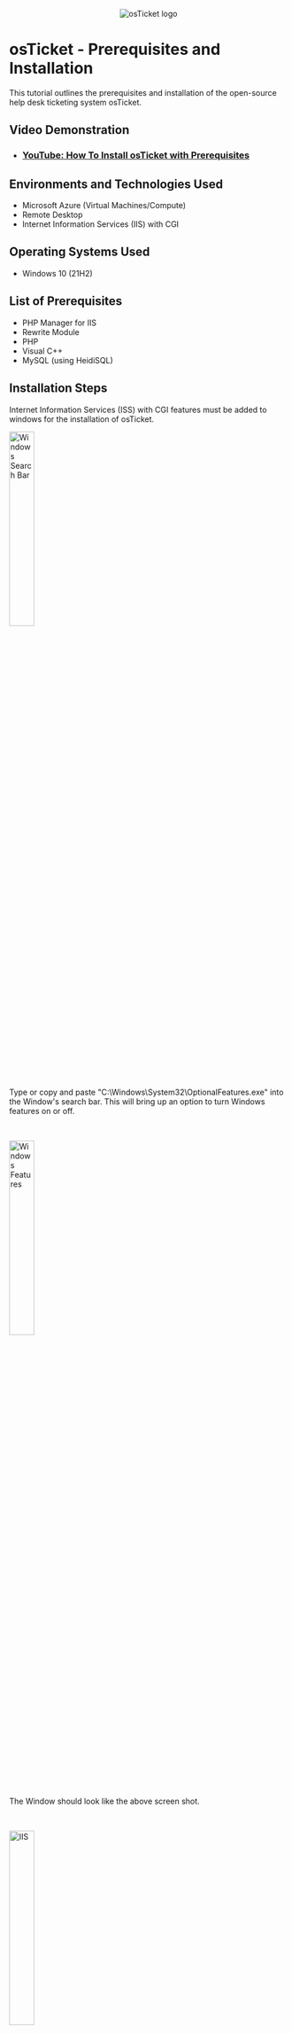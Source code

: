 <p align="center">
<img src="https://i.imgur.com/Clzj7Xs.png" alt="osTicket logo"/>
</p>

<h1>osTicket - Prerequisites and Installation</h1>
This tutorial outlines the prerequisites and installation of the open-source help desk ticketing system osTicket.<br />


<h2>Video Demonstration</h2>

- ### [YouTube: How To Install osTicket with Prerequisites](https://www.youtube.com)

<h2>Environments and Technologies Used</h2>

- Microsoft Azure (Virtual Machines/Compute)
- Remote Desktop
- Internet Information Services (IIS) with CGI

<h2>Operating Systems Used </h2>

- Windows 10</b> (21H2)

<h2>List of Prerequisites</h2>

- PHP Manager for IIS 
- Rewrite Module
- PHP
- Visual C++
- MySQL (using HeidiSQL)

<h2>Installation Steps</h2>

<p>
Internet Information Services (ISS) with CGI features must be added to windows for the installation of osTicket.
</p>

<p>
<img src="https://i.imgur.com/x3Jiap7.jpg" height="30%" width="30%" alt="Windows Search Bar"/>
</p>
<p>
Type or copy and paste "C:\Windows\System32\OptionalFeatures.exe" into the Window's search bar. This will bring up an option to turn Windows features on or off.
</p>
<br />

<p>
<img src="https://i.imgur.com/bsMDewg.png" height="30%" width="30%" alt="Windows Features"/>
</p>
<p>
The Window should look like the above screen shot.
</p>
<br />

<p>
<img src="https://i.imgur.com/ucI5Ja2.png" height="30%" width="30%" alt="IIS"/>
</p>
<p>
Check the box for Internet Information Services shown above.
</p>

<p>
<img src="https://i.imgur.com/Nyl2vhO.png" height="30%" width="30%" alt="CGI  "/>
</p>

<p>
Check the CGI Box under Expand Internet Information Services > World Wide Webs Services > Application Development Feature > CGI show above.
</p>

<p>
<img src="https://i.imgur.com/gcIg8L5.png" height="30%" width="30%" alt="Common HTTP Features"/>
</p>
<p>
Also Check all the Common HTTP Features shown above.
</p>

<p>
<img src="https://i.imgur.com/9EgdWl4.png" height="30%" width="30%" alt="ISS check"/>
</p>
<p>
Check if IIS has setup correctly by typing a loopback address into your browser "127.0.0.1". The page above should load.  
</p>


These shared [Installation files](https://drive.google.com/drive/folders/1Zy6qPGc7fs0zD8q6cXMNQ7H7uAZB2yYK?usp=sharing) will be downloaded and installed.
<p>
<img src="https://i.imgur.com/TVqHEYY.png" height="60%" width="60%" alt="Google Drive"/>
</p>
<p> Click the "Download all" button in the top right </p>
<p>
<img src="https://i.imgur.com/otYdqIi.png" height="60%" width="60%" alt="osTicketIntallationFiles"/>
</p>
<p> Navigate to the folder just downloaded "C:\...\Downloads\osTicketInstallationFiles-20230712T220757Z-001.zip\osTicketInstallationFiles" (your path maybe for a different user) and 
<p>
<img src="https://i.imgur.com/NW5k1hv.png" height="60%" width="60%" alt="Google Drive"/>
</p>
<p> Extract the content of the zip file to the downloads folder, you should be redirected to the folder extracted to.</p>
<p>
Install PHP Manager for IIS, "PHPManagerForIIS_V1.5.0.msi"  
</p>
<p>
Install Rewrite Module, "rewrite_amd64_en-US.msi" 
</p>
<br>
<p>
<img src="https://i.imgur.com/SCA128Z.png" height="60%" width="60%" alt="Google Drive"/>
</p>
<p> Create the directory C:\PHP (to unzip PHP to) </p>
<p>
<img src="https://i.imgur.com/THJIdpD.png" height="60%" width="60%" alt="Google Drive"/>
</p>
<p> Copy contents of "php-7.3.8-nts-Win32-VC15-x86.zip" to "C:\PHP"  </p>

<p> Install Visual C++, VC_redist.x86.exe </p>
<p> Install MySQL 5.5.62, mysql-5.5.62-win32.msi and follow setup below </p>

<p> Typical Setup ->
<p>
<img src="https://i.imgur.com/t8D4JqE.png" height="40%" width="40%" alt="Google Drive"/>
</p>
Launch Configuration Wizard (after install) ->
<p>
<img src="https://i.imgur.com/fcmcBmZ.png" height="40%" width="40%" alt="Google Drive"/>
</p>
Click next until the below image is reached
<br>
Standard Configuration ->
<p>
<img src="https://i.imgur.com/DGgJaNj.png" height="40%" width="40%" alt="Google Drive"/>
</p>
Enter Password (remeber password for later) </p>
<p>
<img src="https://i.imgur.com/wfHeaI6.png" height="40%" width="40%" alt="Google Drive"/>
</p>
<p>Click Next and Execute </p>

Install osTicket v1.15.8
<br/>
<p>
<img src="https://i.imgur.com/0i0YEjw.png" height="30%" width="30%" alt="extract osTicket"/>
</p>  
<p>
<img src="https://i.imgur.com/Fd2YXRU.png" height="30%" width="30%" alt="PHP Manager"/>
</p>
Extract and copy “upload” folder to "c:\inetpub\wwwroot"
<br/>
<p>
<img src="https://i.imgur.com/a0oGBKg.png" height="30%" width="30%" alt="Rename osTicket"/>
</p>
Within c:\inetpub\wwwroot, Rename “upload” to “osTicket”
</p>
<p>
<img src="https://i.imgur.com/1YM5Fnz.png" height="30%" width="30%" alt="rename ost-sampleconfig"/>
</p>
</p>
Browse to "C:\inetpub\wwwroot\osTicket\include\" and rename "ost-sampleconfig.php" to "ost-config.php"
 <br/>
</p>
<p>
<img src="https://i.imgur.com/aBh1RRJ.png" height="30%" width="30%" alt="disable inheritence of ost-config"/>
</p>
</p>
Change the permissions of ost-config.php to everyone and disable inheritance.
<br/>
Right click on  ost-config.php and go to Properties -> Security -> Advanced -> Disable Inheritance -> Remove All Inherited Permissions
<br/>
<p>
<img src="https://i.imgur.com/HHs7XKB.png" height="30%" width="30%" alt="permissions ostconfig"/>
</p>
<p>
<img src="https://i.imgur.com/mysEJfs.png" height="30%" width="30%" alt="permissions ostconfig"/>
</p>
<p>
Add -> Select a principal -> enter "Everyone" into object name and click Okay
</p>
<p>
<img src="https://i.imgur.com/bIdEKaH.png" height="30%" width="30%" alt="PHP Manager"/>
</p>
<p>
Click "Full Control" -> Okay -> Okay
</p>

<p>
From the downloaded osTicket Installation Files, download and install HeidiSQL.
<p/>
<p>
<img src="https://i.imgur.com/k8lcXMZ.png" height="30%" width="30%" alt="PHP Manager"/>
</p>
<p>
Download, Install, and Launch HeidiSQL </p>
<p>
<img src="https://i.imgur.com/LThY6sr.png" height="30%" width="30%" alt="PHP Manager"/>
</p>
<p>
Create a new session 
</p>
<p>
<img src="https://i.imgur.com/8zQhxDK.png" height="30%" width="30%" alt="PHP Manager"/>
</p>
<p>
Type in password used to create MySQL database
<p>
<p>
<img src="https://i.imgur.com/av8TIQR.png" height="30%" width="30%" alt="PHP Manager"/>
</p>
<p>
Right click "Unamed" > Create > Database</p>
<p>
<p>
<img src="https://i.imgur.com/1soNcVG.png" height="30%" width="30%" alt="PHP Manager"/>
</p>
<p>
Name the database "osTicket" 
</p>
<p>
<img src="https://i.imgur.com/x3Jiap7.jpg" height="30%" width="30%" alt="Windows Search Bar"/>
</p>
<p>
<p> In the Windows Search bar type or copy and paste  "Internet Information Services (IIS) Manager" and click open as administrator shown below </p>
<p>
<img src="https://i.imgur.com/N5bUV6v.png" height="35%" width="35%" alt="Windows Search Bar"/>
</p>
<p>
<img src="https://i.imgur.com/x1QhYUh.png" height="50%" width="50%" alt="PHP Manager"/>
</p>
<p> Click on PHP Manager </p>
<p>
<img src="https://i.imgur.com/VhB5qzb.png" height="50%" width="50%" alt="PHP Manager Reg"/>
</p>
<p> Click on Register new PHP version </p>
<p>
<img src="https://i.imgur.com/j75FrES.png" height="30%" width="30%" alt="CGI"/>
</p>
<p> Provide the path "C:\PHP\php-cgi.exe" when prompted and click Okay</p>
<br/>
<p> 
<p>
<img src="https://i.imgur.com/2JFTEeJ.png" height="50%" width="50%" alt="PHP extensions"/>
</p>
Click “Enable or disable an extension”
<br/>
<p>
<img src="https://i.imgur.com/3KXN2kY.png" height="50%" width="50%" alt="PHP enable/disable extensions"/>
</p>
Enable: php_imap.dll by clicking on the extension and then clicking enable on upper right
<br/>
Enable: php_intl.dll
<br/>
Enable: php_opcache.dll
<br/>
</p>

<p>
<p>
<img src="https://i.imgur.com/uVtIesv.png" height="75%" width="75%" alt="PHP Manager"/>
</p>
<p>
Go to sites -> Default -> osTicket
<br/>
<img src="https://i.imgur.com/3QiYtkz.png" height="30%" width="30%" alt="PHP Manager"/>
</p>
<p>
Fill out the infromation, use the SQL username and password created when installing MySQL, use the database name "osTicket" created through HeidiSQL (keep note of usernames and passwords)</p>
<p>
<img src="https://i.imgur.com/FWeRlRm.png" height="30%" width="30%" alt="PHP Manager"/>
</p>
<p>
Fill out the infromation, use the SQL username and password created when installing MySQL, use the database name "osTicket" created through HeidiSQL (keep note of usernames and passwords) and install now
</p>
<p>
<img src="https://i.imgur.com/PT3X5to.png" height="30%" width="30%" alt="PHP Manager"/>
</p>
<p>
For security reasons  Delete: C:\inetpub\wwwroot\osTicket\setup and
<br/>
<p>
<img src="https://i.imgur.com/h5zddrj.png" height="30%" width="30%" alt="PHP Manager"/>
</p> 
Set Permissions to “Read” only for: C:\inetpub\wwwroot\osTicket\include\ost-config.php
 <br/>
</p>
<p>
<img src="https://i.imgur.com/rtm229j.png" height="30%" width="30%" alt="oTicket Loginscreen"/>
</p>
<p>
Browse to local help desk login page http://localhost/osTicket/scp/login.php and login with user name and password created 
</p>
<p>
Setting up osTicket, osTicket Configuration</p>
<p>
<img src="https://i.imgur.com/kYMyoXh.png" height="30%" width="30%" alt="PHP Manager"/>
</p>
<p>
<img src="https://i.imgur.com/0M1crJ2.png" height="30%" width="30%" alt="PHP Manager"/>
</p>
<p>
Click Admin in the top right to access admin settings</p>
<p>
<img src="https://i.imgur.com/0M1crJ2.png" height="30%" width="30%" alt="PHP Manager"/>
</p>
<p>
Click Admin in the top right to access admin settings
</p>
<p>
<img src="https://i.imgur.com/0M1crJ2.png" height="30%" width="30%" alt="PHP Manager"/>
</p>
<p>
Click Admin in the top right to access admin settings</p>
